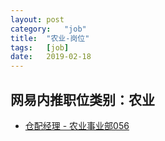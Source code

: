 ```yaml
---
layout:	post
category:	"job"
title:	"农业-岗位"
tags:	[job]
date:	2019-02-18
---
```

## 网易内推职位类别：农业
- [仓配经理 - 农业事业部056](http://mobile.bole.netease.com/bole/boleDetail?id=15394&employeeId=346f03c3cda5f04c&key=all)
